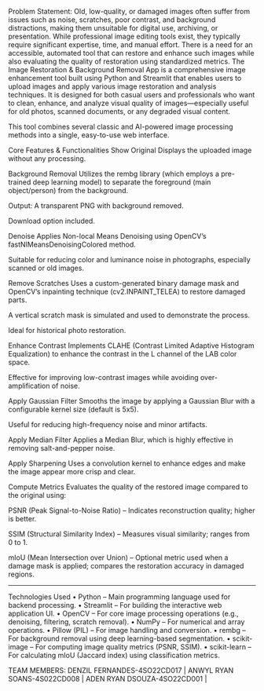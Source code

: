 Problem Statement:
Old, low-quality, or damaged images often suffer from issues such as noise, scratches, poor contrast, and background distractions, making them unsuitable for digital use, archiving, or presentation. While professional image editing tools exist, they typically require significant expertise, time, and manual effort. There is a need for an accessible, automated tool that can restore and enhance such images while also evaluating the quality of restoration using standardized metrics.
The Image Restoration & Background Removal App is a comprehensive image enhancement tool built using Python and Streamlit that enables users to upload images and apply various image restoration and analysis techniques. It is designed for both casual users and professionals who want to clean, enhance, and analyze visual quality of images—especially useful for old photos, scanned documents, or any degraded visual content.

This tool combines several classic and AI-powered image processing methods into a single, easy-to-use web interface.

Core Features & Functionalities
Show Original
Displays the uploaded image without any processing.

Background Removal
Utilizes the rembg library (which employs a pre-trained deep learning model) to separate the foreground (main object/person) from the background.

Output: A transparent PNG with background removed.

Download option included.

Denoise
Applies Non-local Means Denoising using OpenCV’s fastNlMeansDenoisingColored method.

Suitable for reducing color and luminance noise in photographs, especially scanned or old images.

Remove Scratches
Uses a custom-generated binary damage mask and OpenCV’s inpainting technique (cv2.INPAINT_TELEA) to restore damaged parts.

A vertical scratch mask is simulated and used to demonstrate the process.

Ideal for historical photo restoration.

Enhance Contrast
Implements CLAHE (Contrast Limited Adaptive Histogram Equalization) to enhance the contrast in the L channel of the LAB color space.

Effective for improving low-contrast images while avoiding over-amplification of noise.

Apply Gaussian Filter
Smooths the image by applying a Gaussian Blur with a configurable kernel size (default is 5x5).

Useful for reducing high-frequency noise and minor artifacts.

Apply Median Filter
Applies a Median Blur, which is highly effective in removing salt-and-pepper noise.

Apply Sharpening
Uses a convolution kernel to enhance edges and make the image appear more crisp and clear.

Compute Metrics
Evaluates the quality of the restored image compared to the original using:

PSNR (Peak Signal-to-Noise Ratio) – Indicates reconstruction quality; higher is better.

SSIM (Structural Similarity Index) – Measures visual similarity; ranges from 0 to 1.

mIoU (Mean Intersection over Union) – Optional metric used when a damage mask is applied; compares the restoration accuracy in damaged regions.
________________________________________
Technologies Used
•	Python – Main programming language used for backend processing.
•	Streamlit – For building the interactive web application UI.
•	OpenCV – For core image processing operations (e.g., denoising, filtering, scratch removal).
•	NumPy – For numerical and array operations.
•	Pillow (PIL) – For image handling and conversion.
•	rembg – For background removal using deep learning-based segmentation.
•	scikit-image – For computing image quality metrics (PSNR, SSIM).
•	scikit-learn – For calculating mIoU (Jaccard index) using classification metrics.

TEAM MEMBERS:
DENZIL FERNANDES-4SO22CD017  |
ANWYL RYAN SOANS-4S022CD008 |
ADEN RYAN DSOUZA-4SO22CD001 |


